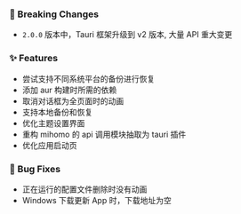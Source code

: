 ### 🚨 Breaking Changes

- `2.0.0` 版本中，Tauri 框架升级到 v2 版本, 大量 API 重大变更

### ✨ Features

- 尝试支持不同系统平台的备份进行恢复
- 添加 aur 构建时所需的依赖
- 取消对话框为全页面时的动画
- 支持本地备份和恢复
- 优化主题设置界面
- 重构 mihomo 的 api 调用模块抽取为 tauri 插件
- 优化应用启动页

### 🐛 Bug Fixes

- 正在运行的配置文件删除时没有动画
- Windows 下载更新 App 时，下载地址为空
